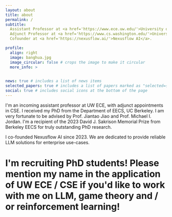 ```yaml
---
layout: about
title: about
permalink: /
subtitle: 
  Assistant Professor at <a href='https://www.ece.uw.edu/'>University of Washington, ECE Department</a>.
  Adjunct Professor at <a href='https://www.cs.washington.edu/'>University of Washington, CSE Department</a>. 
  Cofounder at <a href='https://nexusflow.ai/'>Nexusflow AI</a>.  

profile:
  align: right
  image: banghua.jpg
  image_circular: false # crops the image to make it circular
  more_info: >
    

news: true # includes a list of news items
selected_papers: true # includes a list of papers marked as "selected={true}"
social: true # includes social icons at the bottom of the page
---
```


I'm an incoming assistant professor at UW ECE, with adjunct appointments in CSE.  I received my PhD from the Department of EECS, UC Berkeley. I am very fortunate to be advised by Prof. Jiantao Jiao and Prof. Michael I. Jordan. I'm a recipient of the 2023 David J. Sakrison Memorial Prize from Berkeley EECS for truly outstanding PhD research.

I co-founded Nexusflow AI since 2023. We are dedicated to provide reliable LLM solutions for enterprise use-cases. 


# I'm recruiting PhD students! Please mention my name in the application of UW ECE / CSE if you'd like to work with me on LLM, game theory and / or reinforcement learning!
